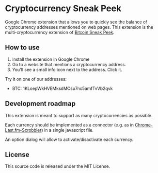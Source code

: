 Cryptocurrency Sneak Peek
=========================

Google Chrome extension that allows you to quickly see the balance of cryptocurrency addresses mentioned on web pages. This extension is the multi-cryptocurrency extension of [Bitcoin Sneak Peek](https://github.com/steven2358/CryptoSneakPeek).

How to use
----------

1. Install the extension in Google Chrome
2. Go to a website that mentions a cryptocurrency address.
3. You'll see a small info icon next to the address. Click it.

Try it on one of our addresses:
- BTC: 1KLoepWkHVEMksdMCsu7nc5amfTvVb2qvk

Development roadmap
-------------------

This extension is meant to support as many cryptocurrencies as possible.

Each currency should be implemented as a connector (e.g. as in [Chrome-Last.fm-Scrobbler](https://github.com/david-sabata/Chrome-Last.fm-Scrobbler)) in a single javascript file.

An option dialog will allow to activate/disactivate each currency.

License
-------

This source code is released under the MIT License.
